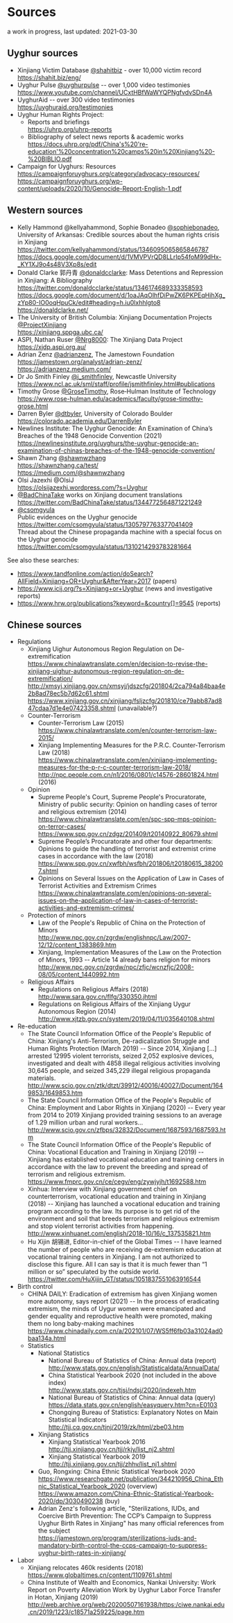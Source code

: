 # Sources
a work in progress, last updated: 2021-03-30

## Uyghur sources

* Xinjiang Victim Database [@shahitbiz](https://twitter.com/shahitbiz) - over 10,000 victim record   
  https://shahit.biz/eng/ 
* Uyghur Pulse [@uyghurpulse](https://twitter.com/uyghurpulse) -- over 1,000 video testimonies   
  https://www.youtube.com/channel/UCxtHBfWaWYQPNgfvdvSDn4A
* UyghurAid -- over 300 video testimonies   
  https://uyghuraid.org/testimonies  
* Uyghur Human Rights Project: 
  * Reports and briefings  
    https://uhrp.org/uhrp-reports
  * Bibliography of select news reports & academic works  
    https://docs.uhrp.org/pdf/China's%20're-education'%20concentration%20camps%20in%20Xinjiang%20-%20BIBLIO.pdf
* Campaign for Uyghurs: Resources  
  https://campaignforuyghurs.org/category/advocacy-resources/  
  https://campaignforuyghurs.org/wp-content/uploads/2020/10/Genocide-Report-English-1.pdf
  
## Western sources

* Kelly Hammond @kellyahammond, Sophie Bonadeo [@sophiebonadeo](https://twitter.com/kellyahammond), University of Arkansas: Credible sources about the human rights crisis in Xinjiang  
  https://twitter.com/kellyahammond/status/1346095065865846787  
  https://docs.google.com/document/d/1VMVPVrQD8LLrIp54foM99dHx-_KY1XJ9o4s48V3Xp8s/edit
* Donald Clarke 郭丹青 [@donaldcclarke](https://twitter.com/donaldcclarke): Mass Detentions and Repression in Xinjiang: A Bibliography  
  https://twitter.com/donaldcclarke/status/1346174689333358593  
  https://docs.google.com/document/d/1oaJAqOlhfDiPwZK6PKPEqHihXg_zYp80-IO0oqHpuCk/edit#heading=h.iu0lxhhlgto8  
  https://donaldclarke.net/
* The University of British Columbia: Xinjiang Documentation Projects [@ProjectXinjiang](https://twitter.com/ProjectXinjiang)  
  https://xinjiang.sppga.ubc.ca/
* ASPI, Nathan Ruser [@Nrg8000](https://twitter.com/Nrg8000): The Xinjiang Data Project  
  https://xjdp.aspi.org.au/  
* Adrian Zenz [@adrianzenz](https://twitter.com/adrianzenz), The Jamestown Foundation  
  https://jamestown.org/analyst/adrian-zenz/  
  https://adrianzenz.medium.com/
* Dr Jo Smith Finley [@j_smithfinley](https://twitter.com/j_smithfinley), Newcastle University  
  https://www.ncl.ac.uk/sml/staff/profile/jsmithfinley.html#publications  
* Timothy Grose [@GroseTimothy](https://twitter.com/GroseTimothy), Rose‑Hulman Institute of Technology  
  https://www.rose-hulman.edu/academics/faculty/grose-timothy-grose.html
* Darren Byler [@dtbyler](https://twitter.com/dtbyler), University of Colorado Boulder  
  https://colorado.academia.edu/DarrenByler  
* Newlines Institute: The Uyghur Genocide: An Examination of China’s Breaches of the 1948 Genocide Convention (2021)  
  https://newlinesinstitute.org/uyghurs/the-uyghur-genocide-an-examination-of-chinas-breaches-of-the-1948-genocide-convention/
* Shawn Zhang [@shawnwzhang](https://twitter.com/shawnwzhang)  
  https://shawnzhang.ca/test/  
  https://medium.com/@shawnwzhang
* Olsi Jazexhi @OlsiJ  
  https://olsijazexhi.wordpress.com/?s=Uyghur
* [@BadChinaTake](https://twitter.com/BadChinaTake) works on Xinjiang document translations  
  https://twitter.com/BadChinaTake/status/1344772564871221249
* [@csomgyula](https://twitter.com/csomgyula)  
  Public evidences on the Uyghur genocide  
  https://twitter.com/csomgyula/status/1305797763377041409  
  Thread about the Chinese propaganda machine with a special focus on the Uyghur genocide  
  https://twitter.com/csomgyula/status/1310214293783281664

See also these searches:  

* https://www.tandfonline.com/action/doSearch?AllField=Xinjiang+OR+Uyghur&AfterYear=2017 (papers)  
* https://www.icij.org/?s=Xinjiang+or+Uyghur (news and investigative reports)  
* https://www.hrw.org/publications?keyword=&country[]=9545 (reports)


## Chinese sources

* Regulations
  * Xinjiang Uighur Autonomous Region Regulation on De-extremification  
    https://www.chinalawtranslate.com/en/decision-to-revise-the-xinjiang-uighur-autonomous-region-regulation-on-de-extremification/  
    http://xmsyj.xinjiang.gov.cn/xmsyj/jdszcfg/201804/2ca794a84baa4e2b8ad78ec5b7d62c61.shtml  
    https://www.xinjiang.gov.cn/xinjiang/fsljzcfg/201810/ce79abb87ad847cdaa7d1e4e07423358.shtml (unavailable?)
  * Counter-Terrorism
    * Counter-Terrorism Law (2015)  
      https://www.chinalawtranslate.com/en/counter-terrorism-law-2015/
    * Xinjiang Implementing Measures for the P.R.C. Counter-Terrorism Law (2018)  
      https://www.chinalawtranslate.com/en/xinjiang-implementing-measures-for-the-p-r-c-counter-terrorism-law-2018/  
      http://npc.people.com.cn/n1/2016/0801/c14576-28601824.html (2016) 
  * Opinion
    * Supreme People's Court, Supreme People's Procuratorate, Ministry of public security: Opinion on handling cases of terror and religious extremism (2014)  
      https://www.chinalawtranslate.com/en/spc-spp-mps-opinion-on-terror-cases/  
      https://www.spp.gov.cn/zdgz/201409/t20140922_80679.shtml
    * Supreme People’s Procuratorate and other four departments: Opinions to guide the handling of terrorist and extremist crime cases in accordance with the law (2018)  
      https://www.spp.gov.cn/xwfbh/wsfbh/201806/t20180615_382007.shtml
    * Opinions on Several Issues on the Application of Law in Cases of Terrorist Activities and Extremism Crimes  
      https://www.chinalawtranslate.com/en/opinions-on-several-issues-on-the-application-of-law-in-cases-of-terrorist-activities-and-extremism-crimes/
  * Protection of minors
    * Law of the People's Republic of China on the Protection of Minors  
      http://www.npc.gov.cn/zgrdw/englishnpc/Law/2007-12/12/content_1383869.htm
    * Xinjiang, Implementation Measures of the Law on the Protection of Minors, 1993 -- Article 14 already bans religion for minors
      http://www.npc.gov.cn/zgrdw/npc/zfjc/wcnzfjc/2008-08/05/content_1440992.htm
  * Religious Affairs
    * Regulations on Religious Affairs (2018)   
      http://www.sara.gov.cn/flfg/330350.jhtml
    * Regulations on Religious Affairs of the Xinjiang Uygur Autonomous Region (2014)  
      http://www.xjtzb.gov.cn/system/2019/04/11/035640108.shtml
* Re-education    
  * The State Council Information Office of the People's Republic of China: Xinjiang's Anti-Terrorism, De-radicalization Struggle and Human Rights Protection (March 2019) -- Since 2014, Xinjiang [...] arrested 12995 violent terrorists, seized 2,052 explosive devices, investigated and dealt with 4858 illegal religious activities involving 30,645 people, and seized 345,229 illegal religious propaganda materials.  
  http://www.scio.gov.cn/ztk/dtzt/39912/40016/40027/Document/1649853/1649853.htm
  * The State Council Information Office of the People's Republic of China: Employment and Labor Rights in Xinjiang (2020)  -- Every year from 2014 to 2019 Xinjiang provided training sessions to an average of 1.29 million urban and rural workers...
    http://www.scio.gov.cn/zfbps/32832/Document/1687593/1687593.htm
  * The State Council Information Office of the People's Republic of China: Vocational Education and Training in Xinjiang (2019) -- Xinjiang has established vocational education and training centers in accordance with the law to prevent the breeding and spread of terrorism and religious extremism.  
    https://www.fmprc.gov.cn/ce/cegv/eng/zywjyjh/t1692588.htm
  * Xinhua: Interview with Xinjiang government chief on counterterrorism, vocational education and training in Xinjiang (2018) -- Xinjiang has launched a vocational education and training program according to the law. Its purpose is to get rid of the environment and soil that breeds terrorism and religious extremism and stop violent terrorist activities from happening.  
    http://www.xinhuanet.com/english/2018-10/16/c_137535821.htm
  * Hu Xijin 胡锡进, Editor-in-chief of the Global Times -- I have learned the number of people who are receiving de-extremism education at vocational training centers in Xinjiang. I am not authorized to disclose this figure. All I can say is that it is much fewer than “1 million or so” speculated by the outside world.  
    https://twitter.com/HuXijin_GT/status/1051837551063916544
 * Birth control
   * CHINA DAILY: Eradication of extremism has given Xinjiang women more autonomy, says report (2021) -- In the process of eradicating extremism, the minds of Uygur women were emancipated and gender equality and reproductive health were promoted, making them no long baby-making machines  
     https://www.chinadaily.com.cn/a/202101/07/WS5ff6fb03a31024ad0baa134a.html
   * Statistics
     * National Statistics
       * National Bureau of Statistics of China: Annual data (report)    
         http://www.stats.gov.cn/english/Statisticaldata/AnnualData/ 
       * China Statistical Yearbook 2020 (not included in the above index)  
         http://www.stats.gov.cn/tjsj/ndsj/2020/indexeh.htm
       * National Bureau of Statistics of China: Annual data (query)  
         https://data.stats.gov.cn/english/easyquery.htm?cn=E0103  
       * Chongqing Bureau of Statistics: Explanatory Notes on Main Statistical Indicators  
         http://tjj.cq.gov.cn/tjnj/2019/zk/html/zbe03.htm
     * Xinjiang Statistics
       * Xinjiang Statistical Yearbook 2016  
         http://tjj.xinjiang.gov.cn/tjj/rkjy/list_nj2.shtml
       * Xinjiang Statistical Yearbook 2019  
         http://tjj.xinjiang.gov.cn/tjj/zhhv/list_nj1.shtml
     * Guo, Rongxing: China Ethnic Statistical Yearbook 2020  
       https://www.researchgate.net/publication/344210956_China_Ethnic_Statistical_Yearbook_2020 (overview)  
       https://www.amazon.com/China-Ethnic-Statistical-Yearbook-2020/dp/3030490238 (buy)
     * Adrian Zenz's following article, "Sterilizations, IUDs, and Coercive Birth Prevention: The CCP’s Campaign to Suppress Uyghur Birth Rates in Xinjiang" has many official references from the subject  
       https://jamestown.org/program/sterilizations-iuds-and-mandatory-birth-control-the-ccps-campaign-to-suppress-uyghur-birth-rates-in-xinjiang/
* Labor
  * Xinjiang relocates 460k residents (2018)  
    https://www.globaltimes.cn/content/1109761.shtml
  * China Institute of Wealth and Economics, Nankai University: Work Report on Poverty Alleviation Work by Uyghur Labor Force Transfer in Hotan, Xinjiang (2019)  
    http://web.archive.org/web/20200507161938/https:/ciwe.nankai.edu.cn/2019/1223/c18571a259225/page.htm
